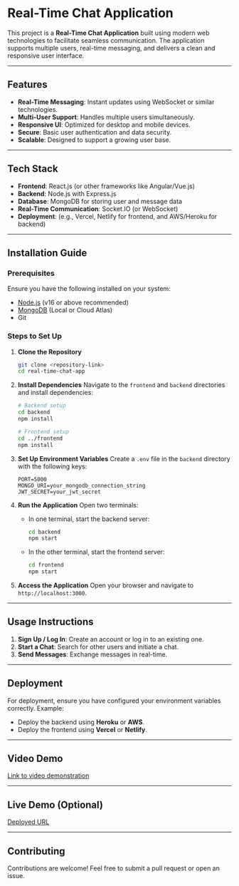 # Real-Time Chat Application

This project is a **Real-Time Chat Application** built using modern web technologies to facilitate seamless communication. The application supports multiple users, real-time messaging, and delivers a clean and responsive user interface.

---

## Features

- **Real-Time Messaging**: Instant updates using WebSocket or similar technologies.
- **Multi-User Support**: Handles multiple users simultaneously.
- **Responsive UI**: Optimized for desktop and mobile devices.
- **Secure**: Basic user authentication and data security.
- **Scalable**: Designed to support a growing user base.

---

## Tech Stack

- **Frontend**: React.js (or other frameworks like Angular/Vue.js)
- **Backend**: Node.js with Express.js
- **Database**: MongoDB for storing user and message data
- **Real-Time Communication**: Socket.IO (or WebSocket)
- **Deployment**: (e.g., Vercel, Netlify for frontend, and AWS/Heroku for backend)

---

## Installation Guide

### Prerequisites

Ensure you have the following installed on your system:
- [Node.js](https://nodejs.org/) (v16 or above recommended)
- [MongoDB](https://www.mongodb.com/) (Local or Cloud Atlas)
- Git

### Steps to Set Up

1. **Clone the Repository**
   ```bash
   git clone <repository-link>
   cd real-time-chat-app
   ```

2. **Install Dependencies**
   Navigate to the `frontend` and `backend` directories and install dependencies:
   ```bash
   # Backend setup
   cd backend
   npm install

   # Frontend setup
   cd ../frontend
   npm install
   ```

3. **Set Up Environment Variables**
   Create a `.env` file in the `backend` directory with the following keys:
   ```plaintext
   PORT=5000
   MONGO_URI=your_mongodb_connection_string
   JWT_SECRET=your_jwt_secret
   ```

4. **Run the Application**
   Open two terminals:
   - In one terminal, start the backend server:
     ```bash
     cd backend
     npm start
     ```
   - In the other terminal, start the frontend server:
     ```bash
     cd frontend
     npm start
     ```

5. **Access the Application**
   Open your browser and navigate to `http://localhost:3000`.

---

## Usage Instructions

1. **Sign Up / Log In**: Create an account or log in to an existing one.
2. **Start a Chat**: Search for other users and initiate a chat.
3. **Send Messages**: Exchange messages in real-time.

---

## Deployment

For deployment, ensure you have configured your environment variables correctly. Example:
- Deploy the backend using **Heroku** or **AWS**.
- Deploy the frontend using **Vercel** or **Netlify**.

---

## Video Demo

[Link to video demonstration](#)

---

## Live Demo (Optional)

[Deployed URL](#)

---

## Contributing

Contributions are welcome! Feel free to submit a pull request or open an issue.

